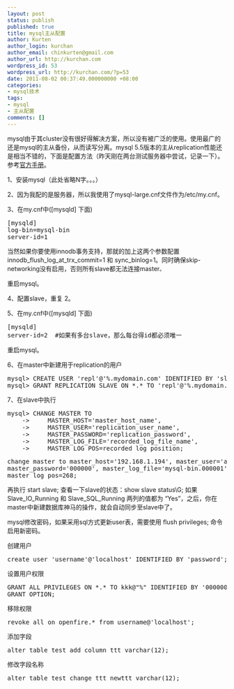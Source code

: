 ```yaml
---
layout: post
status: publish
published: true
title: mysql主从配置
author: Kurten
author_login: kurchan
author_email: chinkurten@gmail.com
author_url: http://kurchan.com
wordpress_id: 53
wordpress_url: http://kurchan.com/?p=53
date: 2011-08-02 00:37:49.000000000 +08:00
categories:
- mysql技术
tags:
- mysql
- 主从配置
comments: []
---
```

mysql由于其cluster没有很好得解决方案，所以没有被广泛的使用。使用最广的还是mysql的主从备份，从而读写分离。mysql 5.5版本的主从replication性能还是相当不错的，下面是配置方法（昨天刚在两台测试服务器中尝试，记录一下）。参考<a href="http://dev.mysql.com/doc/refman/5.0/en/replication-howto.html">官方手册</a>。

1、安装mysql（此处省略N字。。。）

2、因为我配的是服务器，所以我使用了mysql-large.cnf文件作为/etc/my.cnf。

3、在my.cnf中([mysqld] 下面)
<pre>[mysqld]
log-bin=mysql-bin
server-id=1</pre>
当然如果你要使用innodb事务支持，那就的加上这两个参数配置 innodb_flush_log_at_trx_commit=1 和 sync_binlog=1。同时确保skip-networking没有启用，否则所有slave都无法连接master<code>。</code>

重启mysql。

4、配置slave，重复 2。

5、在my.cnf中([mysqld] 下面)
<pre>[mysqld]
server-id=2  #如果有多台slave，那么每台得id都必须唯一</pre>
重启mysql。

6、在master中新建用于replication的用户
<pre>mysql> CREATE USER 'repl'@'%.mydomain.com' IDENTIFIED BY 'slavepass';
mysql> GRANT REPLICATION SLAVE ON *.* TO 'repl'@'%.mydomain.com';</pre>
7、在slave中执行
<pre>mysql> CHANGE MASTER TO
    ->     MASTER_HOST='master_host_name',
    ->     MASTER_USER='replication_user_name',
    ->     MASTER_PASSWORD='replication_password',
    ->     MASTER_LOG_FILE='recorded_log_file_name',
    ->     MASTER_LOG_POS=recorded_log_position;</pre>
<pre>change master to master_host='192.168.1.194', master_user='admin',
master_password='000000', master_log_file='mysql-bin.000001',
master_log_pos=268;</pre>
再执行 start slave;
查看一下slave的状态：show slave status\G;
如果Slave_IO_Running 和 Slave_SQL_Running 两列的值都为 &ldquo;Yes&rdquo;，之后，你在master中新建数据库神马的操作，就会自动同步至slave中了。

mysql修改密码，如果采用sql方式更新user表，需要使用 flush privileges; 命令启用新密码。

创建用户
<pre>create user 'username'@'localhost' IDENTIFIED BY 'password';</pre>
设置用户权限
<pre>GRANT ALL PRIVILEGES ON *.* TO kkk@"%" IDENTIFIED BY '000000' WITH
GRANT OPTION;</pre>
移除权限
<pre>revoke all on openfire.* from username@'localhost';</pre>
添加字段
<pre>alter table test add column ttt varchar(12);</pre>
修改字段名称
<pre>alter table test change ttt newttt varchar(12);</pre>
